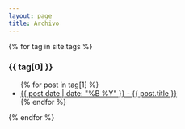 ```yaml
---
layout: page
title: Archivo
---
```


{% for tag in site.tags %}
  <h3>{{ tag[0] }}</h3>
  <ul>
    {% for post in tag[1] %}
      <li><a href="{{ site.baseurl }}{{ post.url }}">{{ post.date | date: "%B %Y" }} - {{ post.title }}</a></li>
    {% endfor %}
  </ul>
{% endfor %}